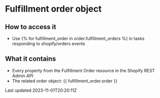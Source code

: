 # Fulfillment order object

## How to access it

- Use {% for fulfillment\_order in order.fulfillment\_orders %} in tasks responding to shopify/orders events

## What it contains

- Every property from the Fulfillment Order resource in the Shopify REST Admin API
- The related order object: {{ fulfillment\_order.order }}

Last updated 2023-11-01T20:20:11Z